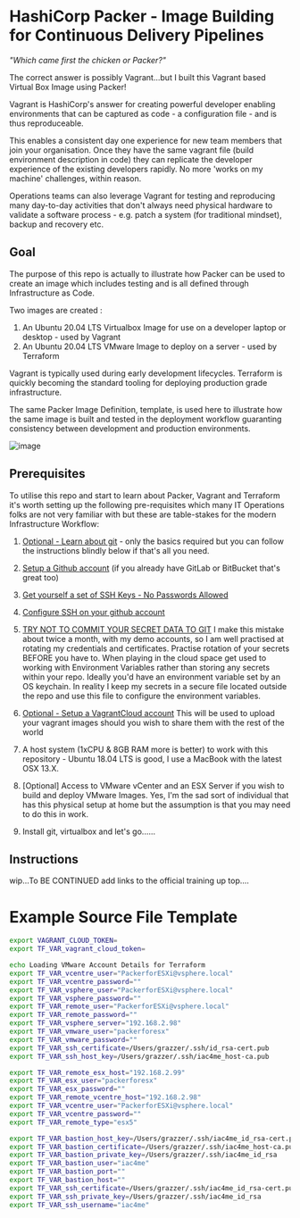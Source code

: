 # HashiCorp Packer - Image Building for Continuous Delivery Pipelines

_"Which came first the chicken or Packer?"_

The correct answer is possibly Vagrant...but I built this Vagrant based Virtual Box Image using Packer!

Vagrant is HashiCorp's answer for creating powerful developer enabling environments that can be captured as code - a configuration file - and is thus reproduceable.

This enables a consistent day one experience for new team members that join your organisation. Once they have the same vagrant file (build environment description in code) they can replicate the developer experience of the existing developers rapidly. No more 'works on my machine' challenges, within reason.

Operations teams can also leverage Vagrant for testing and reproducing many day-to-day activities that don't always need physical hardware to validate a software process - e.g. patch a system (for traditional mindset), backup and recovery etc. 

## Goal

The purpose of this repo is actually to illustrate how Packer can be used to create an image which includes testing and is all defined through Infrastructure as Code.

Two images are created :

1. An Ubuntu 20.04 LTS Virtualbox Image for use on a developer laptop or desktop - used by Vagrant
2. An Ubuntu 20.04 LTS VMware Image to deploy on a server - used by Terraform

Vagrant is typically used during early development lifecycles.
Terraform is quickly becoming the standard tooling for deploying production grade infrastructure.

The same Packer Image Definition, template, is used here to illustrate how the same image is built and tested in the deployment workflow guaranting consistency between development and production environments.

![image](https://user-images.githubusercontent.com/9472095/54200937-bd369980-44cc-11e9-8149-d6b628d629ef.png)

## Prerequisites

To utilise this repo and start to learn about Packer, Vagrant and Terraform it's worth setting up the following pre-requisites which many IT Operations folks are not very familiar with but these are table-stakes for the modern Infrastructure Workflow:

1. [Optional - Learn about git](https://www.atlassian.com/git/tutorials/what-is-version-control) - only the basics required but you can follow the instructions blindly below if that's all you need.

2. [Setup a Github account](https://github.com/join?ref_cta=Sign+up&ref_loc=header+logged+out&ref_page=%2F&source=header-home) (if you already have GitLab or BitBucket that's great too)

3. [Get yourself a set of SSH Keys - No Passwords Allowed](https://www.atlassian.com/git/tutorials/git-ssh)

4. [Configure SSH on your github account](https://help.github.com/en/github/authenticating-to-github/connecting-to-github-with-ssh)

5. [TRY NOT TO COMMIT YOUR SECRET DATA TO GIT](https://www.google.com/search?q=how+to+avoid+committing+passwords+to+git&oq=how+to+avoid+committing+passwords+to+git&aqs=chrome..69i57j33.9415j0j7&sourceid=chrome&ie=UTF-8) I make this mistake about twice a month, with my demo accounts, so I am well practised at rotating my credentials and certificates. Practise rotation of your secrets BEFORE you have to. When playing in the cloud space get used to working with Environment Variables rather than storing any secrets within your repo. Ideally you'd have an environment variable set by an OS keychain. In reality I keep my secrets in a secure file located outside the repo and use this file to configure the environment variables.

6. [Optional - Setup a VagrantCloud account](https://app.vagrantup.com/) This will be used to upload your vagrant images should you wish to share them with the rest of the world

7. A host system (1xCPU & 8GB RAM more is better) to work with this repository - Ubuntu 18.04 LTS is good, I use a MacBook with the latest OSX 13.X.

8. [Optional] Access to VMware vCenter and an ESX Server if you wish to build and deploy VMware Images. Yes, I'm the sad sort of individual that has this physical setup at home but the assumption is that you may need to do this in work.

9. Install git, virtualbox and let's go......

## Instructions

wip...To BE CONTINUED add links to the official training up top....

# Example Source File Template

``` bash
export VAGRANT_CLOUD_TOKEN=
export TF_VAR_vagrant_cloud_token=

echo Loading VMware Account Details for Terraform
export TF_VAR_vcentre_user="PackerforESXi@vsphere.local"
export TF_VAR_vcentre_password=""
export TF_VAR_vsphere_user="PackerforESXi@vsphere.local"
export TF_VAR_vsphere_password=""
export TF_VAR_remote_user="PackerforESXi@vsphere.local"
export TF_VAR_remote_password=""
export TF_VAR_vsphere_server="192.168.2.98"
export TF_VAR_vmware_user="packerforesx"
export TF_VAR_vmware_password=""
export TF_VAR_ssh_certificate=/Users/grazzer/.ssh/id_rsa-cert.pub
export TF_VAR_ssh_host_key=/Users/grazzer/.ssh/iac4me_host-ca.pub

export TF_VAR_remote_esx_host="192.168.2.99"
export TF_VAR_esx_user="packerforesx"
export TF_VAR_esx_password=""
export TF_VAR_remote_vcentre_host="192.168.2.98"
export TF_VAR_vcentre_user="PackerforESXi@vsphere.local"
export TF_VAR_vcentre_password=""
export TF_VAR_remote_type="esx5"

export TF_VAR_bastion_host_key=/Users/grazzer/.ssh/iac4me_id_rsa-cert.pub
export TF_VAR_bastion_certificate=/Users/grazzer/.ssh/iac4me_host-ca.pub
export TF_VAR_bastion_private_key=/Users/grazzer/.ssh/iac4me_id_rsa
export TF_VAR_bastion_user="iac4me"
export TF_VAR_bastion_port=""
export TF_VAR_bastion_host=""
export TF_VAR_ssh_certificate=/Users/grazzer/.ssh/iac4me_id_rsa-cert.pub
export TF_VAR_ssh_private_key=/Users/grazzer/.ssh/iac4me_id_rsa
export TF_VAR_ssh_username="iac4me"
```
